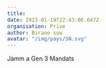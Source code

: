 ```yaml
---
title: 
date: 2023-01-19T22:43:06.647Z
organisation: Prive
author: Birane sow
avatar: "/img/pays/SN.svg"
---
```


Jàmm a Gen 3 Mandats